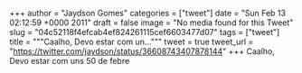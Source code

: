 
+++
author = "Jaydson Gomes"
categories = ["tweet"]
date = "Sun Feb 13 02:12:59 +0000 2011"
draft = false
image = "No media found for this Tweet"
slug = "04c52118f4efcab4ef824261115cef6603477d07"
tags = ["tweet"]
title = """Caalho, Devo estar com un..."""
tweet = true
tweet_url = "https://twitter.com/jaydson/status/36608743407878144"
+++
Caalho, Devo estar com uns 50 de febre
